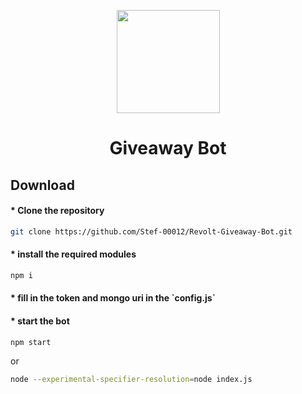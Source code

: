 <p align="center"><img src="https://autumn.revolt.chat/avatars/BQ3Azb6_b3C8Oa3zp9reCt-M8SArFSQ4nO46YO6N7S/AddText_03-08-10.48.12.png" width="165px" height="165px"></p>
<h1 align="center">Giveaway Bot</h1>

<h2>Download</h2>
<h4>* Clone the repository</h4>

```bash
git clone https://github.com/Stef-00012/Revolt-Giveaway-Bot.git
```

<h4>* install the required modules</h4>

```bash
npm i
```

<h4>* fill in the token and mongo uri in the `config.js`</h4>

<h4>* start the bot</h4>

```bash
npm start
```
or
```bash
node --experimental-specifier-resolution=node index.js
```
